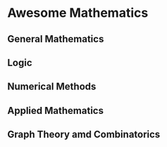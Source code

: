 # Awesome Mathematics

## General Mathematics

## Logic

## Numerical Methods

## Applied Mathematics

## Graph Theory amd Combinatorics


